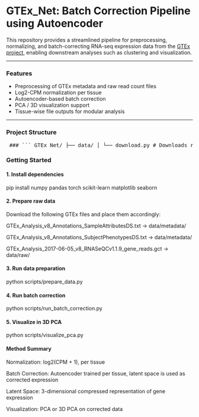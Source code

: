 # GTEx_Net: Batch Correction Pipeline using Autoencoder

This repository provides a streamlined pipeline for preprocessing, normalizing, and batch-correcting RNA-seq expression data from the [GTEx project](https://gtexportal.org/home/), enabling downstream analyses such as clustering and visualization.

---

### Features

- Preprocessing of GTEx metadata and raw read count files  
- Log2-CPM normalization per tissue  
- Autoencoder-based batch correction  
- PCA / 3D visualization support  
- Tissue-wise file outputs for modular analysis  

---

### Project Structure

<pre lang="markdown"> ### ``` GTEx_Net/ ├── data/ │ └── download.py # Downloads raw data and metadata files from GTEx │ ├── scripts/ │ ├── prepare_data.py # End-to-end preparation pipeline │ ├── run_batch_correction.py # Trains autoencoder and batch corrected outputs │ ├── visualize_pca.py # 3D PCA visualizations │ ├── src/ │ ├── data_preprocessing.py # Metadata cleaning, filtering │ ├── data_normalization.py # Log2CPM transformation │ └── autoencoder.py # Autoencoder model, training, scaling │ └── README.md ``` </pre>

### Getting Started

#### 1. Install dependencies

pip install numpy pandas torch scikit-learn matplotlib seaborn

#### 2. Prepare raw data

Download the following GTEx files and place them accordingly:

GTEx_Analysis_v8_Annotations_SampleAttributesDS.txt → data/metadata/

GTEx_Analysis_v8_Annotations_SubjectPhenotypesDS.txt → data/metadata/

GTEx_Analysis_2017-06-05_v8_RNASeQCv1.1.9_gene_reads.gct → data/raw/

#### 3. Run data preparation

python scripts/prepare_data.py

#### 4. Run batch correction

python scripts/run_batch_correction.py

#### 5. Visualize in 3D PCA

python scripts/visualize_pca.py

#### Method Summary

Normalization: log2(CPM + 1), per tissue

Batch Correction: Autoencoder trained per tissue, latent space is used as corrected expression

Latent Space: 3-dimensional compressed representation of gene expression

Visualization: PCA or 3D PCA on corrected data
